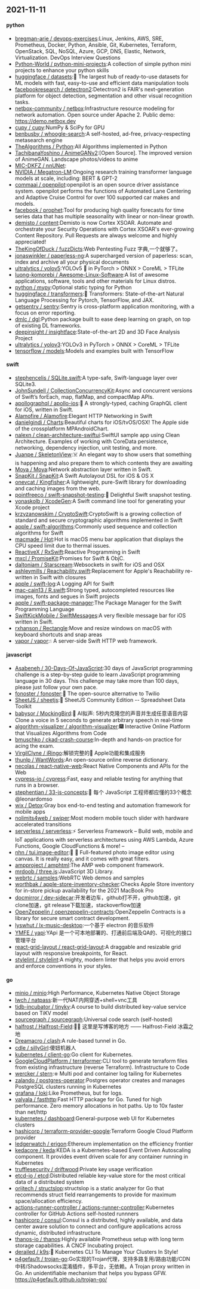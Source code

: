 ## 2021-11-11

#### python
* [bregman-arie / devops-exercises](https://github.com/bregman-arie/devops-exercises):Linux, Jenkins, AWS, SRE, Prometheus, Docker, Python, Ansible, Git, Kubernetes, Terraform, OpenStack, SQL, NoSQL, Azure, GCP, DNS, Elastic, Network, Virtualization. DevOps Interview Questions
* [Python-World / python-mini-projects](https://github.com/Python-World/python-mini-projects):A collection of simple python mini projects to enhance your python skills
* [huggingface / datasets](https://github.com/huggingface/datasets):🤗
The largest hub of ready-to-use datasets for ML models with fast, easy-to-use and efficient data manipulation tools
* [facebookresearch / detectron2](https://github.com/facebookresearch/detectron2):Detectron2 is FAIR's next-generation platform for object detection, segmentation and other visual recognition tasks.
* [netbox-community / netbox](https://github.com/netbox-community/netbox):Infrastructure resource modeling for network automation. Open source under Apache 2. Public demo: https://demo.netbox.dev
* [cupy / cupy](https://github.com/cupy/cupy):NumPy & SciPy for GPU
* [benbusby / whoogle-search](https://github.com/benbusby/whoogle-search):A self-hosted, ad-free, privacy-respecting metasearch engine
* [TheAlgorithms / Python](https://github.com/TheAlgorithms/Python):All Algorithms implemented in Python
* [TachibanaYoshino / AnimeGANv2](https://github.com/TachibanaYoshino/AnimeGANv2):[Open Source]. The improved version of AnimeGAN. Landscape photos/videos to anime
* [MIC-DKFZ / nnUNet](https://github.com/MIC-DKFZ/nnUNet):
* [NVIDIA / Megatron-LM](https://github.com/NVIDIA/Megatron-LM):Ongoing research training transformer language models at scale, including: BERT & GPT-2
* [commaai / openpilot](https://github.com/commaai/openpilot):openpilot is an open source driver assistance system. openpilot performs the functions of Automated Lane Centering and Adaptive Cruise Control for over 100 supported car makes and models.
* [facebook / prophet](https://github.com/facebook/prophet):Tool for producing high quality forecasts for time series data that has multiple seasonality with linear or non-linear growth.
* [demisto / content](https://github.com/demisto/content):Demisto is now Cortex XSOAR. Automate and orchestrate your Security Operations with Cortex XSOAR's ever-growing Content Repository. Pull Requests are always welcome and highly appreciated!
* [TheKingOfDuck / fuzzDicts](https://github.com/TheKingOfDuck/fuzzDicts):Web Pentesting Fuzz 字典,一个就够了。
* [jonaswinkler / paperless-ng](https://github.com/jonaswinkler/paperless-ng):A supercharged version of paperless: scan, index and archive all your physical documents
* [ultralytics / yolov5](https://github.com/ultralytics/yolov5):YOLOv5
🚀
in PyTorch > ONNX > CoreML > TFLite
* [luong-komorebi / Awesome-Linux-Software](https://github.com/luong-komorebi/Awesome-Linux-Software):A list of awesome applications, software, tools and other materials for Linux distros.
* [python / mypy](https://github.com/python/mypy):Optional static typing for Python
* [huggingface / transformers](https://github.com/huggingface/transformers):🤗
Transformers: State-of-the-art Natural Language Processing for Pytorch, TensorFlow, and JAX.
* [getsentry / sentry](https://github.com/getsentry/sentry):Sentry is cross-platform application monitoring, with a focus on error reporting.
* [dmlc / dgl](https://github.com/dmlc/dgl):Python package built to ease deep learning on graph, on top of existing DL frameworks.
* [deepinsight / insightface](https://github.com/deepinsight/insightface):State-of-the-art 2D and 3D Face Analysis Project
* [ultralytics / yolov3](https://github.com/ultralytics/yolov3):YOLOv3 in PyTorch > ONNX > CoreML > TFLite
* [tensorflow / models](https://github.com/tensorflow/models):Models and examples built with TensorFlow

#### swift
* [stephencelis / SQLite.swift](https://github.com/stephencelis/SQLite.swift):A type-safe, Swift-language layer over SQLite3.
* [JohnSundell / CollectionConcurrencyKit](https://github.com/JohnSundell/CollectionConcurrencyKit):Async and concurrent versions of Swift’s forEach, map, flatMap, and compactMap APIs.
* [apollographql / apollo-ios](https://github.com/apollographql/apollo-ios):📱
A strongly-typed, caching GraphQL client for iOS, written in Swift.
* [Alamofire / Alamofire](https://github.com/Alamofire/Alamofire):Elegant HTTP Networking in Swift
* [danielgindi / Charts](https://github.com/danielgindi/Charts):Beautiful charts for iOS/tvOS/OSX! The Apple side of the crossplatform MPAndroidChart.
* [nalexn / clean-architecture-swiftui](https://github.com/nalexn/clean-architecture-swiftui):SwiftUI sample app using Clean Architecture. Examples of working with CoreData persistence, networking, dependency injection, unit testing, and more.
* [Juanpe / SkeletonView](https://github.com/Juanpe/SkeletonView):☠️
An elegant way to show users that something is happening and also prepare them to which contents they are awaiting
* [Moya / Moya](https://github.com/Moya/Moya):Network abstraction layer written in Swift.
* [SnapKit / SnapKit](https://github.com/SnapKit/SnapKit):A Swift Autolayout DSL for iOS & OS X
* [onevcat / Kingfisher](https://github.com/onevcat/Kingfisher):A lightweight, pure-Swift library for downloading and caching images from the web.
* [pointfreeco / swift-snapshot-testing](https://github.com/pointfreeco/swift-snapshot-testing):📸
Delightful Swift snapshot testing.
* [yonaskolb / XcodeGen](https://github.com/yonaskolb/XcodeGen):A Swift command line tool for generating your Xcode project
* [krzyzanowskim / CryptoSwift](https://github.com/krzyzanowskim/CryptoSwift):CryptoSwift is a growing collection of standard and secure cryptographic algorithms implemented in Swift
* [apple / swift-algorithms](https://github.com/apple/swift-algorithms):Commonly used sequence and collection algorithms for Swift
* [macmade / Hot](https://github.com/macmade/Hot):Hot is macOS menu bar application that displays the CPU speed limit due to thermal issues.
* [ReactiveX / RxSwift](https://github.com/ReactiveX/RxSwift):Reactive Programming in Swift
* [mxcl / PromiseKit](https://github.com/mxcl/PromiseKit):Promises for Swift & ObjC.
* [daltoniam / Starscream](https://github.com/daltoniam/Starscream):Websockets in swift for iOS and OSX
* [ashleymills / Reachability.swift](https://github.com/ashleymills/Reachability.swift):Replacement for Apple's Reachability re-written in Swift with closures
* [apple / swift-log](https://github.com/apple/swift-log):A Logging API for Swift
* [mac-cain13 / R.swift](https://github.com/mac-cain13/R.swift):Strong typed, autocompleted resources like images, fonts and segues in Swift projects
* [apple / swift-package-manager](https://github.com/apple/swift-package-manager):The Package Manager for the Swift Programming Language
* [SwiftKickMobile / SwiftMessages](https://github.com/SwiftKickMobile/SwiftMessages):A very flexible message bar for iOS written in Swift.
* [rxhanson / Rectangle](https://github.com/rxhanson/Rectangle):Move and resize windows on macOS with keyboard shortcuts and snap areas
* [vapor / vapor](https://github.com/vapor/vapor):💧
A server-side Swift HTTP web framework.

#### javascript
* [Asabeneh / 30-Days-Of-JavaScript](https://github.com/Asabeneh/30-Days-Of-JavaScript):30 days of JavaScript programming challenge is a step-by-step guide to learn JavaScript programming language in 30 days. This challenge may take more than 100 days, please just follow your own pace.
* [fonoster / fonoster](https://github.com/fonoster/fonoster):🚀
The open-source alternative to Twilio
* [SheetJS / sheetjs](https://github.com/SheetJS/sheetjs):📗
SheetJS Community Edition -- Spreadsheet Data Toolkit
* [babysor / MockingBird](https://github.com/babysor/MockingBird):🚀
AI拟声: 5秒内克隆您的声音并生成任意语音内容 Clone a voice in 5 seconds to generate arbitrary speech in real-time
* [algorithm-visualizer / algorithm-visualizer](https://github.com/algorithm-visualizer/algorithm-visualizer):🎆
Interactive Online Platform that Visualizes Algorithms from Code
* [bmuschko / ckad-crash-course](https://github.com/bmuschko/ckad-crash-course):In-depth and hands-on practice for acing the exam.
* [VirgilClyne / iRingo](https://github.com/VirgilClyne/iRingo):解锁完整的 Apple功能和集成服务
* [thunlp / WantWords](https://github.com/thunlp/WantWords):An open-source online reverse dictionary.
* [necolas / react-native-web](https://github.com/necolas/react-native-web):React Native Components and APIs for the Web
* [cypress-io / cypress](https://github.com/cypress-io/cypress):Fast, easy and reliable testing for anything that runs in a browser.
* [stephentian / 33-js-concepts](https://github.com/stephentian/33-js-concepts):📜
每个 JavaScript 工程师都应懂的33个概念 @leonardomso
* [wix / Detox](https://github.com/wix/Detox):Gray box end-to-end testing and automation framework for mobile apps
* [nolimits4web / swiper](https://github.com/nolimits4web/swiper):Most modern mobile touch slider with hardware accelerated transitions
* [serverless / serverless](https://github.com/serverless/serverless):⚡
Serverless Framework – Build web, mobile and IoT applications with serverless architectures using AWS Lambda, Azure Functions, Google CloudFunctions & more! –
* [nhn / tui.image-editor](https://github.com/nhn/tui.image-editor):🍞
🎨
Full-featured photo image editor using canvas. It is really easy, and it comes with great filters.
* [ampproject / amphtml](https://github.com/ampproject/amphtml):The AMP web component framework.
* [mrdoob / three.js](https://github.com/mrdoob/three.js):JavaScript 3D Library.
* [webrtc / samples](https://github.com/webrtc/samples):WebRTC Web demos and samples
* [worthbak / apple-store-inventory-checker](https://github.com/worthbak/apple-store-inventory-checker):Checks Apple Store inventory for in-store pickup availability for the 2021 MacBook Pro
* [docmirror / dev-sidecar](https://github.com/docmirror/dev-sidecar):开发者边车，github打不开，github加速，git clone加速，git release下载加速，stackoverflow加速
* [OpenZeppelin / openzeppelin-contracts](https://github.com/OpenZeppelin/openzeppelin-contracts):OpenZeppelin Contracts is a library for secure smart contract development.
* [lyswhut / lx-music-desktop](https://github.com/lyswhut/lx-music-desktop):一个基于 electron 的音乐软件
* [YMFE / yapi](https://github.com/YMFE/yapi):YApi 是一个可本地部署的、打通前后端及QA的、可视化的接口管理平台
* [react-grid-layout / react-grid-layout](https://github.com/react-grid-layout/react-grid-layout):A draggable and resizable grid layout with responsive breakpoints, for React.
* [stylelint / stylelint](https://github.com/stylelint/stylelint):A mighty, modern linter that helps you avoid errors and enforce conventions in your styles.

#### go
* [minio / minio](https://github.com/minio/minio):High Performance, Kubernetes Native Object Storage
* [lwch / natpass](https://github.com/lwch/natpass):新一代NAT内网穿透+shell+vnc工具
* [tidb-incubator / tinykv](https://github.com/tidb-incubator/tinykv):A course to build distributed key-value service based on TiKV model
* [sourcegraph / sourcegraph](https://github.com/sourcegraph/sourcegraph):Universal code search (self-hosted)
* [halfrost / Halfrost-Field](https://github.com/halfrost/Halfrost-Field):✍🏻 这里是写博客的地方 —— Halfrost-Field 冰霜之地
* [Dreamacro / clash](https://github.com/Dreamacro/clash):A rule-based tunnel in Go.
* [cdle / sillyGirl](https://github.com/cdle/sillyGirl):傻妞机器人
* [kubernetes / client-go](https://github.com/kubernetes/client-go):Go client for Kubernetes.
* [GoogleCloudPlatform / terraformer](https://github.com/GoogleCloudPlatform/terraformer):CLI tool to generate terraform files from existing infrastructure (reverse Terraform). Infrastructure to Code
* [wercker / stern](https://github.com/wercker/stern):⎈ Multi pod and container log tailing for Kubernetes
* [zalando / postgres-operator](https://github.com/zalando/postgres-operator):Postgres operator creates and manages PostgreSQL clusters running in Kubernetes
* [grafana / loki](https://github.com/grafana/loki):Like Prometheus, but for logs.
* [valyala / fasthttp](https://github.com/valyala/fasthttp):Fast HTTP package for Go. Tuned for high performance. Zero memory allocations in hot paths. Up to 10x faster than net/http
* [kubernetes / dashboard](https://github.com/kubernetes/dashboard):General-purpose web UI for Kubernetes clusters
* [hashicorp / terraform-provider-google](https://github.com/hashicorp/terraform-provider-google):Terraform Google Cloud Platform provider
* [ledgerwatch / erigon](https://github.com/ledgerwatch/erigon):Ethereum implementation on the efficiency frontier
* [kedacore / keda](https://github.com/kedacore/keda):KEDA is a Kubernetes-based Event Driven Autoscaling component. It provides event driven scale for any container running in Kubernetes
* [trufflesecurity / driftwood](https://github.com/trufflesecurity/driftwood):Private key usage verification
* [etcd-io / etcd](https://github.com/etcd-io/etcd):Distributed reliable key-value store for the most critical data of a distributed system
* [orijtech / structslop](https://github.com/orijtech/structslop):structslop is a static analyzer for Go that recommends struct field rearrangements to provide for maximum space/allocation efficiency.
* [actions-runner-controller / actions-runner-controller](https://github.com/actions-runner-controller/actions-runner-controller):Kubernetes controller for GitHub Actions self-hosted runnners
* [hashicorp / consul](https://github.com/hashicorp/consul):Consul is a distributed, highly available, and data center aware solution to connect and configure applications across dynamic, distributed infrastructure.
* [thanos-io / thanos](https://github.com/thanos-io/thanos):Highly available Prometheus setup with long term storage capabilities. A CNCF Incubating project.
* [derailed / k9s](https://github.com/derailed/k9s):🐶
Kubernetes CLI To Manage Your Clusters In Style!
* [p4gefau1t / trojan-go](https://github.com/p4gefau1t/trojan-go):Go实现的Trojan代理，支持多路复用/路由功能/CDN中转/Shadowsocks混淆插件，多平台，无依赖。A Trojan proxy written in Go. An unidentifiable mechanism that helps you bypass GFW. https://p4gefau1t.github.io/trojan-go/
